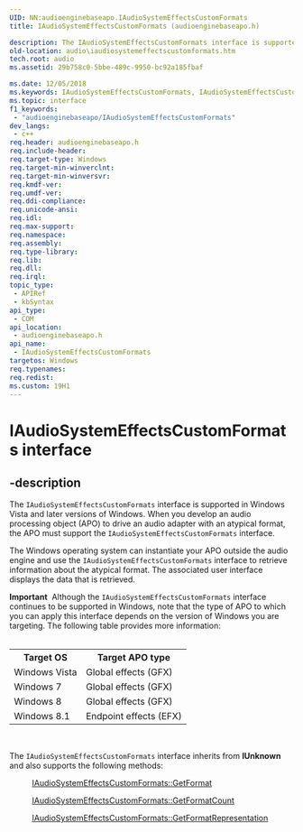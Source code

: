 ```yaml
---
UID: NN:audioenginebaseapo.IAudioSystemEffectsCustomFormats
title: IAudioSystemEffectsCustomFormats (audioenginebaseapo.h)

description: The IAudioSystemEffectsCustomFormats interface is supported in Windows Vista and later versions of Windows.
old-location: audio\iaudiosystemeffectscustomformats.htm
tech.root: audio
ms.assetid: 29b758c0-5bbe-489c-9950-bc92a185fbaf

ms.date: 12/05/2018
ms.keywords: IAudioSystemEffectsCustomFormats, IAudioSystemEffectsCustomFormats interface [Audio Devices], IAudioSystemEffectsCustomFormats interface [Audio Devices],described, audio.iaudiosystemeffectscustomformats, audio_syseffects_r_c8bb1589-9952-4e31-8153-653c3dd0f174.xml, audioenginebaseapo/IAudioSystemEffectsCustomFormats
ms.topic: interface
f1_keywords: 
 - "audioenginebaseapo/IAudioSystemEffectsCustomFormats"
dev_langs:
 - c++
req.header: audioenginebaseapo.h
req.include-header: 
req.target-type: Windows
req.target-min-winverclnt: 
req.target-min-winversvr: 
req.kmdf-ver: 
req.umdf-ver: 
req.ddi-compliance: 
req.unicode-ansi: 
req.idl: 
req.max-support: 
req.namespace: 
req.assembly: 
req.type-library: 
req.lib: 
req.dll: 
req.irql: 
topic_type:
 - APIRef
 - kbSyntax
api_type:
 - COM
api_location:
 - audioenginebaseapo.h
api_name:
 - IAudioSystemEffectsCustomFormats
targetos: Windows
req.typenames: 
req.redist: 
ms.custom: 19H1
---
```


# IAudioSystemEffectsCustomFormats interface


## -description


The <code>IAudioSystemEffectsCustomFormats</code> interface is supported in Windows Vista and later versions of Windows. When you develop an audio processing object (APO) to drive an audio adapter with  an atypical format, the APO must support the <code>IAudioSystemEffectsCustomFormats</code> interface.

The Windows operating system can instantiate your APO outside the audio engine and use the <code>IAudioSystemEffectsCustomFormats</code> interface to retrieve information about the atypical format. The associated user interface displays the data that is retrieved.
<div class="alert"><b>Important</b>  Although the <code>IAudioSystemEffectsCustomFormats</code> interface  continues to be supported in Windows, note that the type of APO to which you can apply this interface depends on the version of Windows you are targeting. The following table provides more information:</div><div> </div><table>
<tr>
<th>Target OS</th>
<th>Target APO type</th>
</tr>
<tr>
<td>Windows Vista</td>
<td>Global effects (GFX)</td>
</tr>
<tr>
<td>Windows 7</td>
<td>Global effects (GFX)</td>
</tr>
<tr>
<td>Windows 8</td>
<td>Global effects (GFX)</td>
</tr>
<tr>
<td>Windows 8.1</td>
<td>Endpoint effects (EFX)</td>
</tr>
</table> 

The <code>IAudioSystemEffectsCustomFormats</code> interface inherits from <b>IUnknown</b> and also supports the following methods:
<dl>
<dd>

<a href="https://docs.microsoft.com/windows/desktop/api/audioenginebaseapo/nf-audioenginebaseapo-iaudiosystemeffectscustomformats-getformat">IAudioSystemEffectsCustomFormats::GetFormat</a>


</dd>
<dd>

<a href="https://docs.microsoft.com/windows/desktop/api/audioenginebaseapo/nf-audioenginebaseapo-iaudiosystemeffectscustomformats-getformatcount">IAudioSystemEffectsCustomFormats::GetFormatCount</a>


</dd>
<dd>

<a href="https://docs.microsoft.com/windows/desktop/api/audioenginebaseapo/nf-audioenginebaseapo-iaudiosystemeffectscustomformats-getformatrepresentation">IAudioSystemEffectsCustomFormats::GetFormatRepresentation</a>


</dd>
</dl>
